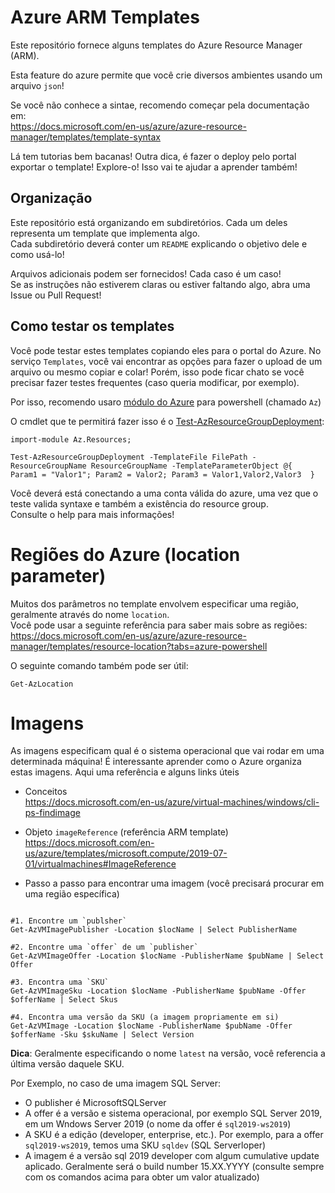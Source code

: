 # Azure ARM Templates

Este repositório fornece alguns templates do Azure Resource Manager (ARM).  

Esta feature do azure permite que você crie diversos ambientes usando um arquivo `json`!

Se você não conhece a sintae, recomendo começar pela documentação em:  
https://docs.microsoft.com/en-us/azure/azure-resource-manager/templates/template-syntax

Lá tem tutorias bem bacanas! Outra dica, é fazer o deploy pelo portal exportar o template!  Explore-o!
Isso vai te ajudar a aprender também!

## Organização

Este repositório está organizando em subdiretórios. Cada um deles representa um template que implementa algo.  
Cada subdiretório deverá conter um `README` explicando o objetivo dele e como usá-lo!  

Arquivos adicionais podem ser fornecidos! Cada caso é um caso!  
Se as instruções não estiverem claras ou estiver faltando algo, abra uma Issue ou Pull Request!

## Como testar os templates

Você pode testar estes templates copiando eles para o portal do Azure. No serviço `Templates`, você vai encontrar as opções para fazer o upload de um arquivo ou mesmo copiar e colar!
Porém, isso pode ficar chato se você precisar fazer testes frequentes (caso queria modificar, por exemplo).

Por isso, recomendo usaro [módulo do Azure] para powershell (chamado `Az`)

O cmdlet que te permitirá fazer isso é o [Test-AzResourceGroupDeployment]:

```posh
import-module Az.Resources;

Test-AzResourceGroupDeployment -TemplateFile FilePath -ResourceGroupName ResourceGroupName -TemplateParameterObject @{  Param1 = "Valor1"; Param2 = Valor2; Param3 = Valor1,Valor2,Valor3  }
```

Você deverá está conectando a uma conta válida do azure, uma vez que o teste valida syntaxe e também a existência do resource group.  
Consulte o help para mais informações!

# Regiões do Azure (location parameter)

Muitos dos parâmetros no template envolvem especificar uma região, geralmente através do nome `location`.  
Você pode usar a seguinte referência para saber mais sobre as regiões:  
https://docs.microsoft.com/en-us/azure/azure-resource-manager/templates/resource-location?tabs=azure-powershell

O seguinte comando também pode ser útil:

```posh
Get-AzLocation
```

# Imagens

As imagens especificam qual é o sistema operacional que vai rodar em uma determinada máquina!
É interessante aprender como o Azure organiza estas imagens. Aqui uma referência e alguns links úteis

* Conceitos  
https://docs.microsoft.com/en-us/azure/virtual-machines/windows/cli-ps-findimage

* Objeto `imageReference` (referência ARM template)  
https://docs.microsoft.com/en-us/azure/templates/microsoft.compute/2019-07-01/virtualmachines#ImageReference


* Passo a passo para encontrar uma imagem  (você precisará procurar em uma região específica)

```posh

#1. Encontre um `publsher`  
Get-AzVMImagePublisher -Location $locName | Select PublisherName

#2. Encontre uma `offer` de um `publisher`
Get-AzVMImageOffer -Location $locName -PublisherName $pubName | Select Offer

#3. Encontra uma `SKU`
Get-AzVMImageSku -Location $locName -PublisherName $pubName -Offer $offerName | Select Skus

#4. Encontra uma versão da SKU (a imagem propriamente em si)
Get-AzVMImage -Location $locName -PublisherName $pubName -Offer $offerName -Sku $skuName | Select Version

```
**Dica**: Geralmente especificando o nome `latest` na versão, você referencia a última versão daquele SKU.
    
Por Exemplo, no caso de uma imagem SQL Server:

* O publisher é MicrosoftSQLServer
* A offer é a versão e sistema operacional, por exemplo SQL Server 2019, em um Wndows Server 2019 (o nome da offer é `sql2019-ws2019`)
* A SKU é a edição (developer, enterprise, etc.). Por exemplo, para a offer `sql2019-ws2019`, temos uma SKU `sqldev` (SQL Serverloper)
* A imagem é a versão sql 2019 developer com algum cumulative update aplicado. Geralmente será o build number 15.XX.YYYY (consulte sempre com os comandos acima para obter um valor atualizado)

[módulo do Azure]: https://docs.microsoft.com/en-us/powershell/azure/install-az-ps
[Test-AzResourceGroupDeployment]: https://docs.microsoft.com/en-us/powershell/module/az.resources/test-azresourcegroupdeployment?view=azps-3.3.0